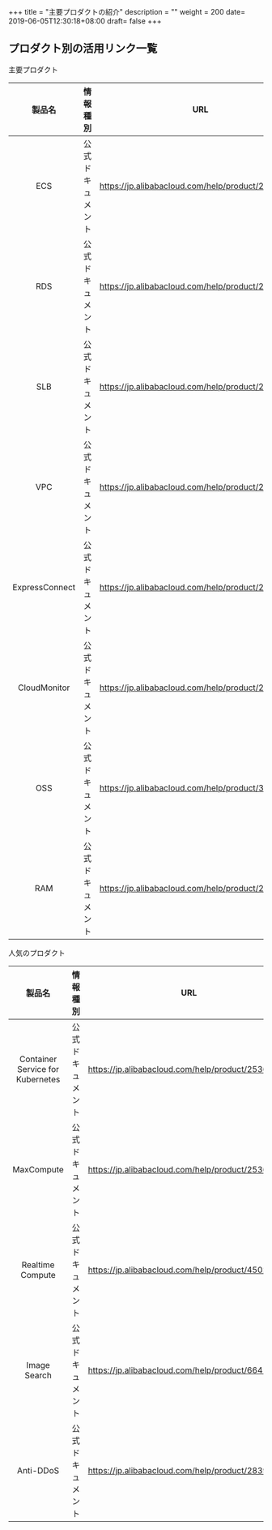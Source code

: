 +++
title = "主要プロダクトの紹介"
description = ""
weight = 200
date= 2019-06-05T12:30:18+08:00
draft= false
+++
## プロダクト別の活用リンク一覧

主要プロダクト  

|製品名|情報種別|URL|
|:------:|:-----:|:------:|
|ECS|公式ドキュメント|https://jp.alibabacloud.com/help/product/25365.htm|
|RDS|公式ドキュメント|https://jp.alibabacloud.com/help/product/26090.htm|
|SLB|公式ドキュメント|https://jp.alibabacloud.com/help/product/27537.htm|
|VPC|公式ドキュメント|https://jp.alibabacloud.com/help/product/27706.htm|
|ExpressConnect|公式ドキュメント|https://jp.alibabacloud.com/help/product/27782.htm|
|CloudMonitor|公式ドキュメント|https://jp.alibabacloud.com/help/product/28572.htm|
|OSS|公式ドキュメント|https://jp.alibabacloud.com/help/product/31815.htm|
|RAM|公式ドキュメント|https://jp.alibabacloud.com/help/product/28625.htm|

人気のプロダクト  

|製品名|情報種別|URL|
|:------:|:-----:|:------:|
|Container Service for Kubernetes|公式ドキュメント|https://jp.alibabacloud.com/help/product/25365.htm|
|MaxCompute|公式ドキュメント|https://jp.alibabacloud.com/help/product/25365.htm|
|Realtime Compute|公式ドキュメント|https://jp.alibabacloud.com/help/product/45029.htm|
|Image Search|公式ドキュメント|https://jp.alibabacloud.com/help/product/66413.htm|
|Anti-DDoS|公式ドキュメント|https://jp.alibabacloud.com/help/product/28396.htm|
